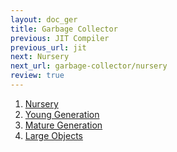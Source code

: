 ```yaml
---
layout: doc_ger
title: Garbage Collector
previous: JIT Compiler
previous_url: jit
next: Nursery
next_url: garbage-collector/nursery
review: true
---
```


1. [Nursery](/doc/en/garbage-collector/nursery/)
1. [Young Generation](/doc/en/garbage-collector/young-generation/)
1. [Mature Generation](/doc/en/garbage-collector/mature-generation/)
1. [Large Objects](/doc/en/garbage-collector/large-objects/)
